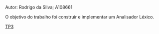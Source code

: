 Autor: Rodrigo da SIlva; A108661

O objetivo do trabalho foi construir e implementar um Analisador Léxico.

[TP3](tp3.ipynb)
